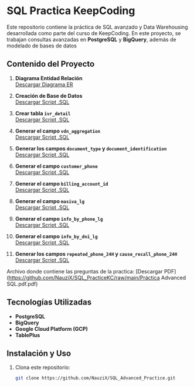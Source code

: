 # SQL Practica KeepCoding 

Este repositorio contiene la práctica de SQL avanzado y Data Warehousing desarrollada como parte del curso de KeepCoding. En este proyecto, se trabajan consultas avanzadas en **PostgreSQL** y **BigQuery**, además de modelado de bases de datos

##  Contenido del Proyecto
1. **Diagrama Entidad Relación**  
   [Descargar Diagrama ER](https://github.com/NauziX/SQL_PracticeKC/raw/main/Diagrama_ERKeepCoding.pdf)  

2. **Creación de Base de Datos**  
   [Descargar Script .SQL](https://github.com/NauziX/SQL_PracticeKC/raw/main/creaciontablaskc.sql)  

3. **Crear tabla `ivr_detail`**  
   [Descargar Script .SQL](https://github.com/NauziX/SQL_PracticeKC/raw/main/3.sql)  

4. **Generar el campo `vdn_aggregation`**  
   [Descargar Script .SQL](https://github.com/NauziX/SQL_PracticeKC/raw/main/4.sql)  

5. **Generar los campos `document_type` y `document_identification`**  
   [Descargar Script .SQL](https://github.com/NauziX/SQL_PracticeKC/raw/main/5.sql)  

6. **Generar el campo `customer_phone`**  
   [Descargar Script .SQL](https://github.com/NauziX/SQL_PracticeKCe/raw/main/6.sql)  

7. **Generar el campo `billing_account_id`**  
   [Descargar Script .SQL](https://github.com/NauziX/SQL_PracticeKC/raw/main/7.sql)  

8. **Generar el campo `masiva_lg`**  
   [Descargar Script .SQL](https://github.com/NauziX/SQL_PracticeKC/raw/main/8.sql)  

9. **Generar el campo `info_by_phone_lg`**  
   [Descargar Script .SQL](https://github.com/NauziX/SQL_PracticeKC/raw/main/9.sql)  

10. **Generar el campo `info_by_dni_lg`**  
   [Descargar Script .SQL](https://github.com/NauziX/SQL_PracticeKC/raw/main/10.sql)  

11. **Generar los campos `repeated_phone_24H` y `cause_recall_phone_24H`**  
   [Descargar Script .SQL](https://github.com/NauziX/SQL_PracticeKC/raw/main/11.sql)  
 
   Archivo donde contiene las preguntas de la practica:
   [Descargar PDF](https://github.com/NauziX/SQL_PracticeKC/raw/main/Práctica Advanced SQL.pdf.pdf)

##  Tecnologías Utilizadas

- **PostgreSQL** 
- **BigQuery** 
- **Google Cloud Platform (GCP)** 
- **TablePlus** 

## Instalación y Uso

1. Clona este repositorio:
   ```bash
   git clone https://github.com/NauziX/SQL_Advanced_Practice.git
